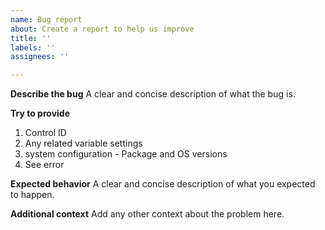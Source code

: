 ```yaml
---
name: Bug report
about: Create a report to help us improve
title: ''
labels: ''
assignees: ''

---
```


**Describe the bug**
A clear and concise description of what the bug is.

**Try to provide**

1. Control ID
2. Any related variable settings
3. system configuration - Package and OS versions
4. See error

**Expected behavior**
A clear and concise description of what you expected to happen.

**Additional context**
Add any other context about the problem here.
